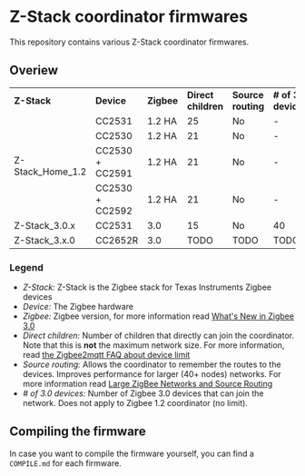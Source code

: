# Z-Stack coordinator firmwares
This repository contains various Z-Stack coordinator firmwares.

## Overiew
<table>
  <tr>
    <td><b>Z-Stack</b></td>
    <td><b>Device</b></td>
    <td><b>Zigbee</b></td>
    <td><b>Direct children</b></td>
    <td><b>Source routing</b></td>
    <td><b># of 3.0 devices</b></td>
  </tr>
  <tr>
    <td rowspan="4">Z-Stack_Home_1.2</td>
    <td>CC2531</td>
    <td>1.2 HA</td>
    <td>25</td>
    <td>No</td>
    <td>-</td>
  </tr>
  <tr>
    <td>CC2530</td>
    <td>1.2 HA</td>
    <td>21</td>
    <td>No</td>
    <td>-</td>
  </tr>
  <tr>
    <td>CC2530 + CC2591</td>
    <td>1.2 HA</td>
    <td>21</td>
    <td>No</td>
    <td>-</td>
  </tr>
  <tr>
    <td>CC2530 + CC2592</td>
    <td>1.2 HA</td>
    <td>21</td>
    <td>No</td>
    <td>-</td>
  </tr>
  <tr>
    <td>Z-Stack_3.0.x</td>
    <td>CC2531</td>
    <td>3.0</td>
    <td>15</td>
    <td>No</td>
    <td>40</td>
  </tr>
  <tr>
    <td>Z-Stack_3.x.0</td>
    <td>CC2652R</td>
    <td>3.0</td>
    <td>TODO</td>
    <td>TODO</td>
    <td>TODO</td>
  </tr>
</table>

### Legend
- *Z-Stack:* Z-Stack is the Zigbee stack for Texas Instruments Zigbee devices
- *Device:* The Zigbee hardware
- *Zigbee:* Zigbee version, for more information read [What's New in Zigbee 3.0](http://www.ti.com/lit/an/swra615/swra615.pdf)
- *Direct children:* Number of children that directly can join the coordinator. Note that this is **not** the maximum network size. For more information, read [the Zigbee2mqtt FAQ about device limit](http://www.zigbee2mqtt.io/information/FAQ.html#i-read-that-zigbee2mqtt-has-a-limit-of-15-devices-is-this-true)
- *Source routing:* Allows the coordinator to remember the routes to the devices. Improves performance for larger (40+ nodes) networks. For more information read [Large ZigBee Networks and Source Routing
](http://cms.digi.com/resources/documentation/digidocs/90001537/references/r_large_zigbee_networks-source_routing.htm?TocPath=Working%20with%20Zigbee%7C_____14)
- *# of 3.0 devices:* Number of Zigbee 3.0 devices that can join the network. Does not apply to Zigbee 1.2 coordinator (no limit).

## Compiling the firmware
In case you want to compile the firmware yourself, you can find a `COMPILE.md` for each firmware.
